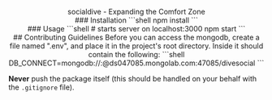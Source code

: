 <p align = "center">
  socialdive - Expanding the Comfort Zone


<br>
### Installation
```shell
npm install
```

<br>
### Usage
 ```shell
# starts server on localhost:3000
npm start
```

<br>
## Contributing Guidelines
Before you can access the mongodb, create a file named ".env", and place it in the project's root directory. Inside it should contain the following:
```shell
DB_CONNECT=mongodb://<user>:<password>@ds047085.mongolab.com:47085/divesocial
```

**Never** push the package itself (this should be handled on your behalf with the `.gitignore` file).

<br>
